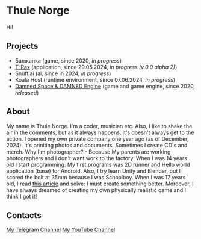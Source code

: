 # Thule Norge
Hi!

## Projects
* Балжанка (game, since 2020, _in progress_)
* [T-Rax](https://thulenorge.github.io/T-RAX/README.md) (application, since 29.05.2024, _in progress (v.0.0 alpha 2)_)
* Snuff.ai (ai, since in 2024, _in progress_)
* Koala Host (runtime environment, since 07.06.2024, _in progress_)
* [Damned Space & DAMN8D Engine](https://thulenorge.github.io/DAMN8D/main.html) (game and game engine, since 2020, _released_)

## About
My name is Thule Norge. I'm a coder, musician etc. Also, I like to shake the air in the comments, but as it always happens, it's doesn't always get to the action. I opened my own private company one year ago (as of December, 2024). It's priniting photos and documents. Sometimes I create CD's and merch. Why I'm photographer? - Because My parents are working photographers and I don't want work to the factory. When I was 14 years old I start programming. My first programs was 2D runner and Hello world application (base) for Android. Also, I try learn Unity and Blender, but I scored the bolt at 35mm because I was Schoolboy. When I was 17 years old, I read [this article](https://habr.com/ru/articles/248153/) and solve: I must create something better. Moreover, I have always dreamed of creating my own physically realistic game and I think I got it!

## Contacts

[My Telegram Channel](https://t.me/belyko)
[My YouTube Channel](https://youtube.com/@ThuleNorge)
